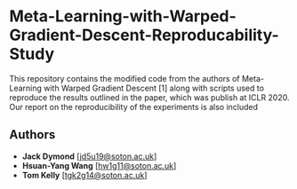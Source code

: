 # Meta-Learning-with-Warped-Gradient-Descent-Reproducability-Study
This repository contains the modified code from the authors of Meta-Learning with Warped Gradient Descent [1] along with scripts used to reproduce the results outlined in the paper, which was publish at ICLR 2020. Our report on the reproducibility of the experiments is also included

## Authors
* **Jack Dymond** [jd5u19@soton.ac.uk]
* **Hsuan-Yang Wang** [hw1g11@soton.ac.uk]
* **Tom Kelly** [tgk2g14@soton.ac.uk]
